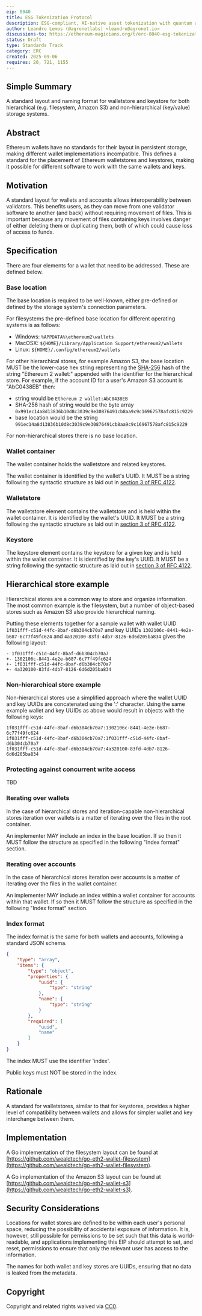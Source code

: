 ```yaml
---
eip: 8040
title: ESG Tokenization Protocol
description: ESG-compliant, AI-native asset tokenization with quantum auditability and lifecycle integrity.
author: Leandro Lemos (@agronetlabs) <leandro@agronet.io>
discussions-to: https://ethereum-magicians.org/t/erc-8040-esg-tokenization-protocol/25846
status: Draft
type: Standards Track
category: ERC
created: 2025-09-06
requires: 20, 721, 1155
---
```


## Simple Summary

A standard layout and naming format for walletstore and keystore for both hierarchical (e.g. filesystem, Amazon S3) and non-hierarchical (key/value) storage systems.

## Abstract

Ethereum wallets have no standards for their layout in persistent storage, making different wallet implementations incompatible.  This defines a standard for the placement of Ethereum walletstores and keystores, making it possible for different software to work with the same wallets and keys.

## Motivation

A standard layout for wallets and accounts allows interoperability between validators.  This benefits users, as they can move from one validator software to another (and back) without requiring movement of files.  This is important because any movement of files containing keys involves danger of either deleting them or duplicating them, both of which could cause loss of access to funds.

## Specification

There are four elements for a wallet that need to be addressed.  These are defined below.

### Base location
The base location is required to be well-known, either pre-defined or defined by the storage system's connection parameters.

For filesystems the pre-defined base location for different operating systems is as follows:

  - Windows: `%APPDATA%\ethereum2\wallets`
  - MacOSX: `${HOME}/Library/Application Support/ethereum2/wallets`
  - Linux: `${HOME}/.config/ethereum2/wallets`

For other hierarchical stores, for example Amazon S3, the base location MUST be the lower-case hex string representing the [SHA-256](../assets/eip-2680/sha256-384-512.pdf) hash of the string "Ethereum 2 wallet:" appended with the identifier for the hierarchical store.  For example, if the account ID for a user's Amazon S3 account is "AbC0438EB" then:

  - string would be `Ethereum 2 wallet:AbC0438EB`
  - SHA-256 hash of string would be the byte array `0x991ec14a8d13836b10d8c3039c9e30876491cb8aa9c9c16967578afc815c9229`
  - base location would be the string `991ec14a8d13836b10d8c3039c9e30876491cb8aa9c9c16967578afc815c9229`

For non-hierarchical stores there is no base location.

### Wallet container
The wallet container holds the walletstore and related keystores.

The wallet container is identified by the wallet's UUID.  It MUST be a string following the syntactic structure as laid out in [section 3 of RFC 4122](https://tools.ietf.org/html/rfc4122#section-3).

### Walletstore
The walletstore element contains the walletstore and is held within the wallet container.  It is identified by the wallet's UUID.  It MUST be a string following the syntactic structure as laid out in [section 3 of RFC 4122](https://tools.ietf.org/html/rfc4122#section-3).

### Keystore
The keystore element contains the keystore for a given key and is held within the wallet container.  It is identified by the key's UUID.  It MUST be a string following the syntactic structure as laid out in [section 3 of RFC 4122](https://tools.ietf.org/html/rfc4122#section-3).

## Hierarchical store example
Hierarchical stores are a common way to store and organize information.  The most common example is the filesystem, but a number of object-based stores such as Amazon S3 also provide hierarchical naming.

Putting these elements together for a sample wallet with wallet UUID `1f031fff-c51d-44fc-8baf-d6b304cb70a7` and key UUIDs `1302106c-8441-4e2e-b687-6c77f49fc624` and `4a320100-83fd-4db7-8126-6d6d205ba834` gives the following layout:

```
- 1f031fff-c51d-44fc-8baf-d6b304cb70a7
+- 1302106c-8441-4e2e-b687-6c77f49fc624
+- 1f031fff-c51d-44fc-8baf-d6b304cb70a7
+- 4a320100-83fd-4db7-8126-6d6d205ba834
```

### Non-hierarchical store example
Non-hierarchical stores use a simplified approach where the wallet UUID and key UUIDs are concatenated using the ':' character.  Using the same example wallet and key UUIDs as above would result in objects with the following keys:

```
1f031fff-c51d-44fc-8baf-d6b304cb70a7:1302106c-8441-4e2e-b687-6c77f49fc624
1f031fff-c51d-44fc-8baf-d6b304cb70a7:1f031fff-c51d-44fc-8baf-d6b304cb70a7
1f031fff-c51d-44fc-8baf-d6b304cb70a7:4a320100-83fd-4db7-8126-6d6d205ba834
```

### Protecting against concurrent write access
TBD

### Iterating over wallets
In the case of hierarchical stores and iteration-capable non-hierarchical stores iteration over wallets is a matter of iterating over the files in the root container.

An implementer MAY include an index in the base location.  If so then it MUST follow the structure as specified in the following "Index format" section.

### Iterating over accounts
In the case of hierarchical stores iteration over accounts is a matter of iterating over the files in the wallet container.

An implementer MAY include an index within a wallet container for accounts within that wallet.  If so then it MUST follow the structure as specified in the following "Index format" section.

### Index format
The index format is the same for both wallets and accounts, following a standard JSON schema.

```json
{
    "type": "array",
    "items": {
        "type": "object",
        "properties": {
            "uuid": {
                "type": "string"
            },
            "name": {
                "type": "string"
            }
        },
        "required": [
            "uuid",
            "name"
        ]
    }
}
```

The index MUST use the identifier 'index'.

Public keys must NOT be stored in the index.

## Rationale

A standard for walletstores, similar to that for keystores, provides a higher level of compatibility between wallets and allows for simpler wallet and key interchange between them.

## Implementation

A Go implementation of the filesystem layout can be found at [https://github.com/wealdtech/go-eth2-wallet-filesystem](https://github.com/wealdtech/go-eth2-wallet-filesystem).

A Go implementation of the Amazon S3 layout can be found at [https://github.com/wealdtech/go-eth2-wallet-s3](https://github.com/wealdtech/go-eth2-wallet-s3).

## Security Considerations

Locations for wallet stores are defined to be within each user's personal space, reducing the possibility of accidental exposure of information.  It is, however, still possible for permissions to be set such that this data is world-readable, and applications implementing this EIP should attempt to set, and reset, permissions to ensure that only the relevant user has access to the information.

The names for both wallet and key stores are UUIDs, ensuring that no data is leaked from the metadata.
  
## Copyright

Copyright and related rights waived via [CC0](../LICENSE.md).
